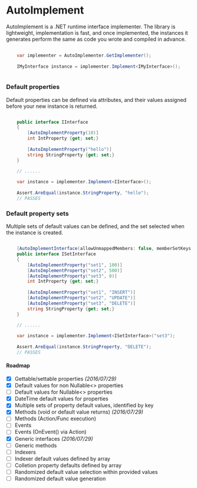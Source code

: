 # AutoImplement

AutoImplement is a .NET runtime interface implementer.  The library is lightweight, implementation is fast,
and once implemented, the instances it generates perform the same as code you wrote and compiled in advance.

```csharp
	
    var implementer = AutoImplementer.GetImplementer();
	
	IMyInterface instance = implementer.Implement<IMyInterface>();
	
```


### Default properties

Default properties can be defined via attributes, and their values assigned before your new instance is returned.

```csharp

	public interface IInterface
	{
		[AutoImplementProperty(10)]
		int IntProperty {get; set;}
				
		[AutoImplementProperty("hello")]
		string StringProperty {get; set;}
	}

	// ......
	
	var instance = implementer.Implement<IInterface>();
	
	Assert.AreEqual(instance.StringProperty, "hello");
	// PASSES
```

### Default property sets

Multiple sets of default values can be defined, and the set selected when the instance is created.

```csharp

	[AutoImplementInterface(allowUnmappedMembers: false, memberSetKeys: "set1", "set2", "set3")]
	public interface ISetInterface
	{
		[AutoImplementProperty("set1", 100)]
		[AutoImplementProperty("set2", 500)]
		[AutoImplementProperty("set3", 0)]
		int IntProperty {get; set;}
				
		[AutoImplementProperty("set1", "INSERT")]
		[AutoImplementProperty("set2", "UPDATE")]
		[AutoImplementProperty("set3", "DELETE")]
		string StringProperty {get; set;}
	}

	// ......
	
	var instance = implementer.Implement<ISetInterface>("set3");
	
	Assert.AreEqual(instance.StringProperty, "DELETE");
	// PASSES
```


#### Roadmap
- [x] Gettable/settable properties *(2016/07/29)*
- [x] Default values for non Nullable<> properties
- [ ] Default values for Nullable<> properties
- [x] DateTime default values for properties
- [x] Multiple sets of property default values, identified by key
- [x] Methods (void or default value returns) *(2016/07/29)*
- [ ] Methods (Action/Func execution)
- [ ] Events
- [ ] Events (OnEvent() via Action)
- [x] Generic interfaces *(2016/07/29)*
- [ ] Generic methods
- [ ] Indexers
- [ ] Indexer default values defined by array
- [ ] Colletion property defaults defined by array
- [ ] Randomized default value selection within provided values
- [ ] Randomized default value generation